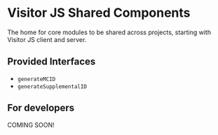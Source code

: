 # Visitor JS Shared Components

The home for core modules to be shared across projects, starting with Visitor JS client and server.

## Provided Interfaces

- `generateMCID`
- `generateSupplementalID`


## For developers

COMING SOON!
